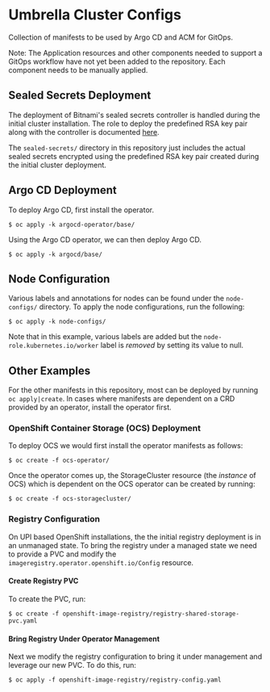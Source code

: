 # Umbrella Cluster Configs

Collection of manifests to be used by Argo CD and ACM for GitOps.

Note: The Application resources and other components needed to support a GitOps workflow have not yet been added to the repository. Each component needs to be manually applied.

## Sealed Secrets Deployment

The deployment of Bitnami's sealed secrets controller is handled during the initial cluster installation. The role to deploy the predefined RSA key pair along with the controller is documented [here](https://github.com/sa-ne/openshift4-vmware-upi).

The `sealed-secrets/` directory in this repository just includes the actual sealed secrets encrypted using the predefined RSA key pair created during the initial cluster deployment.

## Argo CD Deployment

To deploy Argo CD, first install the operator.

```shell
$ oc apply -k argocd-operator/base/
```

Using the Argo CD operator, we can then deploy Argo CD.

```shell
$ oc apply -k argocd/base/
```

## Node Configuration

Various labels and annotations for nodes can be found under the `node-configs/` directory. To apply the node configurations, run the following:

```shell
$ oc apply -k node-configs/
```

Note that in this example, various labels are added but the `node-role.kubernetes.io/worker` label is _removed_ by setting its value to null.

## Other Examples

For the other manifests in this repository, most can be deployed by running `oc apply|create`. In cases where manifests are dependent on a CRD provided by an operator, install the operator first.

### OpenShift Container Storage (OCS) Deployment

To deploy OCS we would first install the operator manifests as follows:

```shell
$ oc create -f ocs-operator/
```

Once the operator comes up, the StorageCluster resource (the _instance_ of OCS) which is dependent on the OCS operator can be created by running:

```shell
$ oc create -f ocs-storagecluster/
```

### Registry Configuration

On UPI based OpenShift installations, the the initial registry deployment is in an unmanaged state. To bring the registry under a managed state we need to provide a PVC and modify the `imageregistry.operator.openshift.io/Config` resource.

#### Create Registry PVC

To create the PVC, run:

```shell
$ oc create -f openshift-image-registry/registry-shared-storage-pvc.yaml
```

#### Bring Registry Under Operator Management

Next we modify the registry configuration to bring it under management and leverage our new PVC. To do this, run:

```shell
$ oc apply -f openshift-image-registry/registry-config.yaml
```